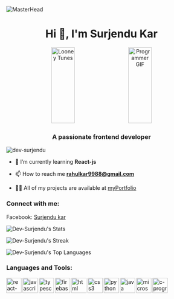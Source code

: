 ![MasterHead](https://mir-s3-cdn-cf.behance.net/project_modules/max_1200/79731568097599.5b50bca477735.jpg)

<h1 align="center">Hi 👋, I'm Surjendu Kar</h1>


<div align="center">
    <img width="35%" height="200px" src="https://media.giphy.com/media/RbDKaczqWovIugyJmW/giphy.gif" alt="Looney Tunes" />&nbsp;&nbsp;&nbsp;&nbsp;&nbsp;&nbsp;
    <img width="35%" height="200px" src="https://c.tenor.com/NOYF3f82b_gAAAAC/programmer.gif" alt="Programmer GIF">
</div>
<h3 align="center">A passionate frontend developer</h3>

<p align="left"> <img src="https://komarev.com/ghpvc/?username=dev-surjendu&label=Profile%20views&color=0e75b6&style=flat" alt="dev-surjendu" /> </p>

- 🌱 I’m currently learning **React-js**

- 📫 How to reach me **rahulkar9988@gmail.com**

- 👨‍💻 All of my projects are available at <a href="https://dev-surjendu.github.io/portfolio">myPortfolio</a>

<h3 align="left">Connect with me:</h3>
<p style="margin-top: 0;">Facebook: <a href="https://www.facebook.com/rk.kar.313">Surjendu kar</a></p>


![Dev-Surjendu's Stats](https://github-readme-stats.vercel.app/api?username=Dev-Surjendu&theme=vue-dark&show_icons=true&hide_border=true&count_private=true)

![Dev-Surjendu's Streak](https://github-readme-streak-stats.herokuapp.com/?user=Dev-Surjendu&theme=vue-dark&hide_border=true)

![Dev-Surjendu's Top Languages](https://github-readme-stats.vercel.app/api/top-langs/?username=Dev-Surjendu&theme=vue-dark&show_icons=true&hide_border=true&layout=compact)

### Languages and Tools:

[<img align="left" src="https://img.icons8.com/color/48/000000/react-native.png" alt="react-native" width="40" height="40"/>](https://reactnative.dev/)
[<img align="left" src="https://img.icons8.com/color/48/000000/javascript.png" alt="javascript" width="40" height="40"/>](https://www.javascript.com/)
[<img align="left" src="https://img.icons8.com/color/48/000000/typescript.png" alt="typescript" width="40" height="40"/>](https://www.typescriptlang.org/)
[<img align="left" src="https://img.icons8.com/color/48/000000/firebase.png" alt="firebase" width="40" height="40"/>](https://firebase.google.com/)
[<img align="left" src="https://img.icons8.com/color/48/000000/html.png" alt="html" width="40" height="40"/>](https://icons8.com/icon/20909/html-5)
[<img align="left" src="https://img.icons8.com/color/48/000000/css3.png" alt="css3" width="40" height="40"/>](https://www.w3.org/Style/CSS/)
[<img align="left" src="https://img.icons8.com/color/48/000000/python.png" alt="python" width="40" height="40"/>](https://www.python.org/)
[<img align="left" src="https://img.icons8.com/color/48/000000/java-coffee-cup-logo.png" alt="java" width="40" height="40"/>](https://www.java.com/)
[<img align="left" src="https://img.icons8.com/color/48/000000/microsoft-access-2019.png" alt="microsoft-access" width="40" height="40"/>](https://www.microsoft.com/access)
[<img align="left" src="https://img.icons8.com/color/48/000000/c-programming.png" alt="c-programming" width="40" height="40"/>](https://www.cprogramming.com/)

